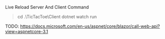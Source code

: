 ﻿Live Reload Server And Client Command
> cd  .\TicTacToe\Client 
> dotnet watch run


TODO:
https://docs.microsoft.com/en-us/aspnet/core/blazor/call-web-api?view=aspnetcore-3.1